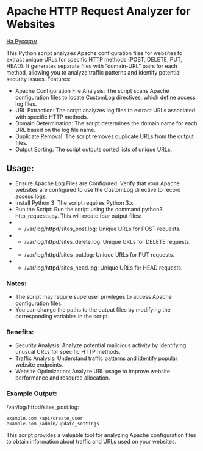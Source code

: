 # Apache HTTP Request Analyzer for Websites

[На Русском](README_RU.md)

This Python script analyzes Apache configuration files for websites to extract unique URLs for specific HTTP methods (POST, DELETE, PUT, HEAD). It generates separate files with “domain-URL” pairs for each method, allowing you to analyze traffic patterns and identify potential security issues.
Features:

- Apache Configuration File Analysis: The script scans Apache configuration files to locate CustomLog directives, which define access log files.
- URL Extraction: The script analyzes log files to extract URLs associated with specific HTTP methods.
- Domain Determination: The script determines the domain name for each URL based on the log file name.
- Duplicate Removal: The script removes duplicate URLs from the output files.
- Output Sorting: The script outputs sorted lists of unique URLs.

## Usage:

- Ensure Apache Log Files are Configured: Verify that your Apache websites are configured to use the CustomLog directive to record access logs.
- Install Python 3: The script requires Python 3.x.
- Run the Script: Run the script using the command python3 http_requests.py. This will create four output files:
- - /var/log/httpd/sites_post.log: Unique URLs for POST requests.
- - /var/log/httpd/sites_delete.log: Unique URLs for DELETE requests.
- - /var/log/httpd/sites_put.log: Unique URLs for PUT requests.
- - /var/log/httpd/sites_head.log: Unique URLs for HEAD requests.

### Notes:

- The script may require superuser privileges to access Apache configuration files.
- You can change the paths to the output files by modifying the corresponding variables in the script.

### Benefits:

- Security Analysis: Analyze potential malicious activity by identifying unusual URLs for specific HTTP methods.
- Traffic Analysis: Understand traffic patterns and identify popular website endpoints.
- Website Optimization: Analyze URL usage to improve website performance and resource allocation.

### Example Output:

/var/log/httpd/sites_post.log:
```
example.com /api/create_user
example.com /admin/update_settings
```

This script provides a valuable tool for analyzing Apache configuration files to obtain information about traffic and URLs used on your websites.
